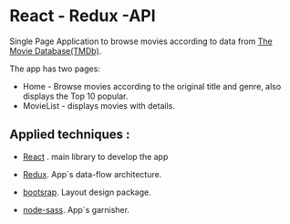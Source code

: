 # React - Redux -API

Single Page Application to browse movies according to data from [The Movie Database(TMDb)](https://www.themoviedb.org/documentacion/api).

The app has two pages:

- Home - Browse movies according to the original title and genre, also displays the Top 10 popular.
- MovieList - displays movies with details.

## Applied techniques :

- [React](https://reactjs.org/docs/web-components.html) . main library to develop the app

- [Redux](https://redux.js.org/basic/usage-with-react). App´s data-flow architecture.

- [bootsrap](https://getbootstrap.com). Layout design package.
- [node-sass](https://npmjs.com/package/node-sass). App´s garnisher.
